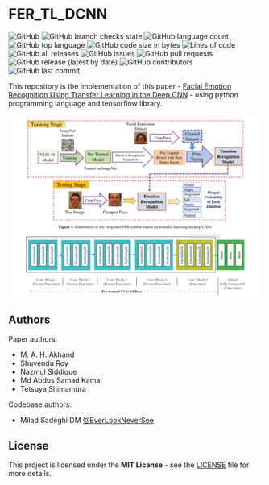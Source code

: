 # FER_TL_DCNN

![GitHub](https://img.shields.io/github/license/EverLookNeverSee/fer_tl_dcnn)
![GitHub branch checks state](https://img.shields.io/github/checks-status/EverLookNeverSee/fer_tl_DCNN/main)
![GitHub language count](https://img.shields.io/github/languages/count/EverLookNeverSee/fer_tl_dcnn)
![GitHub top language](https://img.shields.io/github/languages/top/EverLookNeverSee/fer_tl_dcnn)
![GitHub code size in bytes](https://img.shields.io/github/languages/code-size/EverLookNeverSee/fer_tl_dcnn)
![Lines of code](https://img.shields.io/tokei/lines/github/EverLookNeverSee/fer_tl_dcnn)
![GitHub all releases](https://img.shields.io/github/downloads/EverLookNeverSee/fer_tl_dcnn/total)
![GitHub issues](https://img.shields.io/github/issues-raw/EverLookNeverSee/fer_tl_dcnn)
![GitHub pull requests](https://img.shields.io/github/issues-pr-raw/EverLookNeverSee/fer_tl_dcnn)
![GitHub release (latest by date)](https://img.shields.io/github/v/release/EverLookNeverSee/fer_tl_dcnn)
![GitHub contributors](https://img.shields.io/github/contributors/EverLookNeverSee/fer_tl_dcnn)
![GitHub last commit](https://img.shields.io/github/last-commit/EverLookNeverSee/fer_tl_dcnn)

This repository is the implementation of this paper - [Facial Emotion Recognition Using Transfer Learning in the Deep CNN](https://www.mdpi.com/2079-9292/10/9/1036) - using python programming language and tensorflow library.

![Model structure](images/fer_tl_dcnn.png)

## Authors

Paper authors:  
* M. A. H. Akhand
* Shuvendu Roy
* Nazmul Siddique
* Md Abdus Samad Kamal
* Tetsuya Shimamura  

Codebase authors:
* Milad Sadeghi DM [@EverLookNeverSee](https://github.com/EverLookNeverSee)


## License
This project is licensed under the **MIT License** - see the [LICENSE](LICENSE) file for more details.